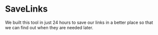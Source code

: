 # SaveLinks
We built this tool in just 24 hours to save our links in a better place so that we can find out when they are needed later.
